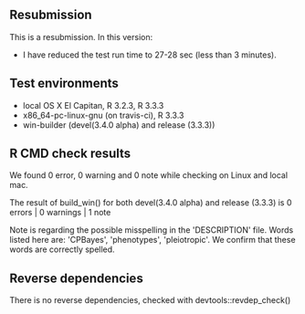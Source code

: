 ## Resubmission
This is a resubmission. In this version:

* I have reduced the test run time to 27-28 sec (less than 3 minutes).

## Test environments
* local OS X El Capitan, R 3.2.3, R 3.3.3
* x86_64-pc-linux-gnu (on travis-ci), R 3.3.3
* win-builder (devel(3.4.0 alpha) and release (3.3.3))

## R CMD check results

We found 0 error, 0 warning and 0 note while checking on Linux and local mac.

The result of build_win() for both devel(3.4.0 alpha) and release (3.3.3) is 
0 errors | 0 warnings | 1 note

Note is regarding the possible misspelling in the 'DESCRIPTION' file. Words listed here are: 'CPBayes', 'phenotypes', 'pleiotropic'. We confirm that these words are correctly spelled.

## Reverse dependencies

There is no reverse dependencies, checked with devtools::revdep_check()

